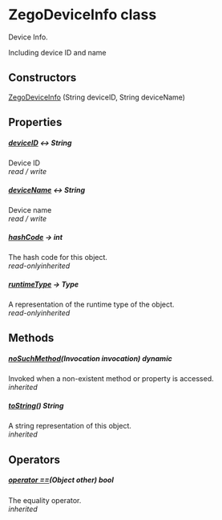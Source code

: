 


# ZegoDeviceInfo class









<p>Device Info.</p>
<p>Including device ID and name</p>




## Constructors

[ZegoDeviceInfo](../zego_uikit_prebuilt_live_audio_room/ZegoDeviceInfo/ZegoDeviceInfo.md) (String deviceID, String deviceName)

   


## Properties

##### [deviceID](../zego_uikit_prebuilt_live_audio_room/ZegoDeviceInfo/deviceID.md) &#8596; String



Device ID  
_<span class="feature">read / write</span>_



##### [deviceName](../zego_uikit_prebuilt_live_audio_room/ZegoDeviceInfo/deviceName.md) &#8596; String



Device name  
_<span class="feature">read / write</span>_



##### [hashCode](../zego_uikit_prebuilt_live_audio_room/ZegoDeviceInfo/hashCode.md) &#8594; int



The hash code for this object.  
_<span class="feature">read-only</span><span class="feature">inherited</span>_



##### [runtimeType](../zego_uikit_prebuilt_live_audio_room/ZegoDeviceInfo/runtimeType.md) &#8594; Type



A representation of the runtime type of the object.  
_<span class="feature">read-only</span><span class="feature">inherited</span>_





## Methods

##### [noSuchMethod](../zego_uikit_prebuilt_live_audio_room/ZegoDeviceInfo/noSuchMethod.md)(Invocation invocation) dynamic



Invoked when a non-existent method or property is accessed.  
_<span class="feature">inherited</span>_



##### [toString](../zego_uikit_prebuilt_live_audio_room/ZegoDeviceInfo/toString.md)() String



A string representation of this object.  
_<span class="feature">inherited</span>_





## Operators

##### [operator ==](../zego_uikit_prebuilt_live_audio_room/ZegoDeviceInfo/operator_equals.md)(Object other) bool



The equality operator.  
_<span class="feature">inherited</span>_















